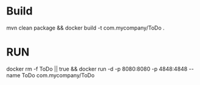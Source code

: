 # Build
mvn clean package && docker build -t com.mycompany/ToDo .

# RUN

docker rm -f ToDo || true && docker run -d -p 8080:8080 -p 4848:4848 --name ToDo com.mycompany/ToDo 
